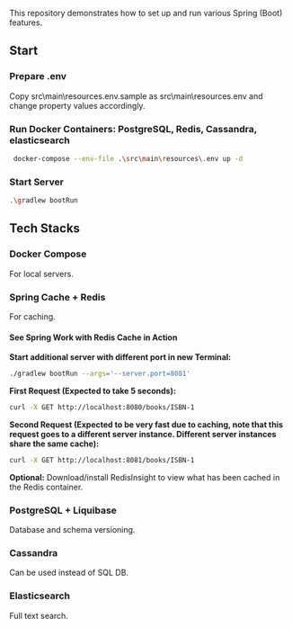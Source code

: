 This repository demonstrates how to set up and run various Spring (Boot) features.

## Start

### Prepare .env

Copy src\main\resources\.env.sample as src\main\resources\.env and change property values accordingly.

### Run Docker Containers: PostgreSQL, Redis, Cassandra, elasticsearch

```bash
 docker-compose --env-file .\src\main\resources\.env up -d
```

### Start Server

```bash
.\gradlew bootRun
```

## Tech Stacks

### Docker Compose

For local servers.

### Spring Cache + Redis

For caching.

#### See Spring Work with Redis Cache in Action

**Start additional server with different port in new Terminal:**

```bash
./gradlew bootRun --args='--server.port=8081'
```

**First Request (Expected to take 5 seconds):**

```bash
curl -X GET http://localhost:8080/books/ISBN-1
```

**Second Request (Expected to be very fast due to caching, note that this request goes to a different server instance.
Different server instances share the same cache):**

```bash
curl -X GET http://localhost:8081/books/ISBN-1
```

**Optional:** Download/install RedisInsight to view what has been cached in the Redis container.

### PostgreSQL + Liquibase

Database and schema versioning.

### Cassandra

Can be used instead of SQL DB.

### Elasticsearch

Full text search.
